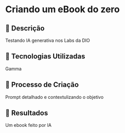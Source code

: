 # Criando um eBook do zero

## 📒 Descrição
Testando IA generativa nos Labs da DIO

## 🤖 Tecnologias Utilizadas
Gamma

## 🧐 Processo de Criação
Prompt detalhado e contextulizando o objetivo

## 🚀 Resultados
Um ebook feito por IA


